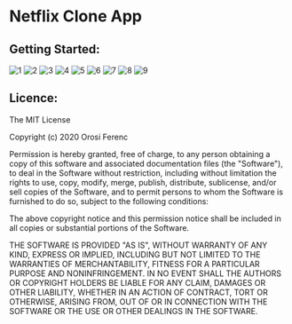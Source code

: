 # Netflix Clone App

## Getting Started:

![1](https://user-images.githubusercontent.com/57065082/90327855-fe6f8a80-df97-11ea-93ef-31cb56081b38.png)
![2](https://user-images.githubusercontent.com/57065082/90327874-13e4b480-df98-11ea-9377-1b154a830b22.png)
![3](https://user-images.githubusercontent.com/57065082/90327877-15ae7800-df98-11ea-8022-c6cb82ceb8cc.png)
![4](https://user-images.githubusercontent.com/57065082/90327878-16dfa500-df98-11ea-96f8-ed6cbe1c9879.png)
![5](https://user-images.githubusercontent.com/57065082/90327879-18a96880-df98-11ea-91ff-b8c415e156c5.png)
![6](https://user-images.githubusercontent.com/57065082/90327881-1a732c00-df98-11ea-8a71-a212107e0c52.png)
![7](https://user-images.githubusercontent.com/57065082/90327883-1e9f4980-df98-11ea-81ba-b6c5aa771952.png)
![8](https://user-images.githubusercontent.com/57065082/90327885-20690d00-df98-11ea-9d65-0da4d49c988b.png)
![9](https://user-images.githubusercontent.com/57065082/90327888-2232d080-df98-11ea-9c70-f409ad075bd0.png)

## Licence:
The MIT License

Copyright (c) 2020 Orosi Ferenc

Permission is hereby granted, free of charge, to any person obtaining a copy
of this software and associated documentation files (the "Software"), to deal
in the Software without restriction, including without limitation the rights
to use, copy, modify, merge, publish, distribute, sublicense, and/or sell
copies of the Software, and to permit persons to whom the Software is
furnished to do so, subject to the following conditions:

The above copyright notice and this permission notice shall be included in
all copies or substantial portions of the Software.

THE SOFTWARE IS PROVIDED "AS IS", WITHOUT WARRANTY OF ANY KIND, EXPRESS OR
IMPLIED, INCLUDING BUT NOT LIMITED TO THE WARRANTIES OF MERCHANTABILITY,
FITNESS FOR A PARTICULAR PURPOSE AND NONINFRINGEMENT. IN NO EVENT SHALL THE
AUTHORS OR COPYRIGHT HOLDERS BE LIABLE FOR ANY CLAIM, DAMAGES OR OTHER
LIABILITY, WHETHER IN AN ACTION OF CONTRACT, TORT OR OTHERWISE, ARISING FROM,
OUT OF OR IN CONNECTION WITH THE SOFTWARE OR THE USE OR OTHER DEALINGS IN
THE SOFTWARE.
